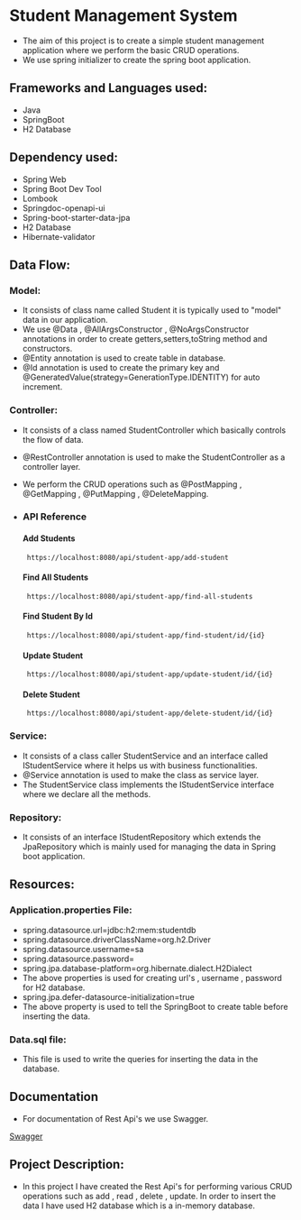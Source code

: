 
# Student Management System

- The aim of this project is to create a simple student management application where we perform the basic CRUD operations.
- We use spring initializer to create the spring boot application.


## Frameworks and Languages used:

- Java
- SpringBoot
- H2 Database
## Dependency used:

- Spring Web
- Spring Boot Dev Tool
- Lombook
- Springdoc-openapi-ui
- Spring-boot-starter-data-jpa
- H2 Database
- Hibernate-validator
## Data Flow:

### Model:
- It consists of class name called Student it is typically used to "model" data in our application.
- We use @Data , @AllArgsConstructor , @NoArgsConstructor annotations in order to create getters,setters,toString method and constructors.
- @Entity annotation is used to create table in database.
- @Id annotation is used to create the primary key and @GeneratedValue(strategy=GenerationType.IDENTITY) for auto increment.

### Controller:
- It consists of a class named StudentController which basically controls the flow of data.
- @RestController annotation is used to make the StudentController as a controller layer.
- We perform the CRUD operations such as @PostMapping , @GetMapping , @PutMapping , @DeleteMapping.


- ### API Reference

  #### Add Students

  ```http
   https://localhost:8080/api/student-app/add-student
  ```

  #### Find All Students

  ```http
   https://localhost:8080/api/student-app/find-all-students
  ```

  #### Find Student By Id

  ```http
   https://localhost:8080/api/student-app/find-student/id/{id}
  ```

  #### Update Student

  ```http
   https://localhost:8080/api/student-app/update-student/id/{id}
  ```

  #### Delete Student

  ```http
   https://localhost:8080/api/student-app/delete-student/id/{id}
  ```







### Service:
- It consists of a class caller StudentService and an interface called IStudentService where it helps us with business functionalities.
- @Service annotation is used to make the class as service layer.
- The StudentService class implements the IStudentService interface where we declare all the methods.

### Repository:
- It consists of an interface IStudentRepository which extends the JpaRepository which is mainly used for managing the data in Spring boot application.

## Resources:
### Application.properties File:
- spring.datasource.url=jdbc:h2:mem:studentdb
- spring.datasource.driverClassName=org.h2.Driver
- spring.datasource.username=sa
- spring.datasource.password=
- spring.jpa.database-platform=org.hibernate.dialect.H2Dialect
- The above properties is used for creating url's , username , password for H2 database.
- spring.jpa.defer-datasource-initialization=true
- The above property is used to tell the SpringBoot to create table before inserting the data.

### Data.sql file:
- This file is used to write the queries for inserting the data in the database.

## Documentation
- For documentation of Rest Api's we use Swagger.

[Swagger](https://localhost:8080/swagger-ui.html)


## Project Description:
- In this project I have created the Rest Api's for performing various CRUD operations such as add , read , delete , update. In order to insert the data I have used H2 database which is a in-memory database.